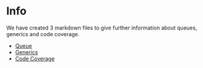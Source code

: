 # Info

We have created 3 markdown files to give further information about queues, generics and code coverage.

- [Queue](queue.html)
- [Generics](generics.html)
- [Code Coverage](codec.html)